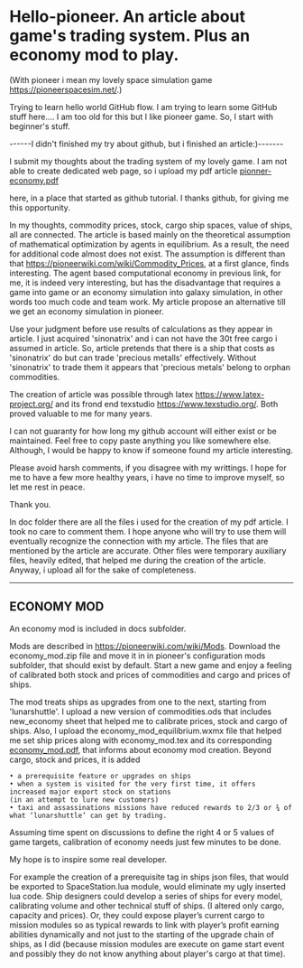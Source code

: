 # Hello-pioneer. An article about game's trading system. Plus an economy mod to play.
(With pioneer i mean my lovely space simulation game https://pioneerspacesim.net/.)

Trying to learn hello world GitHub flow.
I am trying to learn some GitHub stuff here....
I am too old for this but I like pioneer game. So, I start with beginner's stuff.

------I didn't finished my try about github, but i finished an article:)-------

I submit my thoughts about the trading system of my lovely game. I am not able to create dedicated web page, so i upload my pdf article [pionner-economy.pdf](https://github.com/jimishol/Pioneerspacesim_trading_economy/files/7077355/pionner-economy.pdf)

 here, in a place that started as github tutorial. I thanks github, for giving me this opportunity.

In my thoughts, commodity prices, stock, cargo ship spaces, value of ships, all are connected. The article is based mainly on the theoretical assumption of mathematical optimization by agents in equilibrium. As a result, the need for additional code almost does not exist. The assumption is different than that https://pioneerwiki.com/wiki/Commodity_Prices, at a first glance, finds interesting. The agent based computational economy in previous link, for me, it is  indeed very interesting, but has the disadvantage that requires a game into game or an economy simulation into galaxy simulation, in other words too much code and team work. My article propose an alternative till we get an economy simulation in pioneer.

Use your judgment before use results of calculations as they appear in article. I just acquired 'sinonatrix' and i can not have the 30t free cargo i assumed in article. So, article pretends that there is a ship that costs as 'sinonatrix' do but can trade 'precious metalls' effectively. Without 'sinonatrix' to trade them it appears that 'precious metals' belong to orphan commodities.

The creation of article was possible through latex https://www.latex-project.org/ and its frond end texstudio https://www.texstudio.org/. Both proved valuable to me for many years.

I can not guaranty for how long my github account will either exist or be maintained. Feel free to copy paste anything you like somewhere else. Although, I would be happy to know if someone found my article interesting.

Please avoid harsh comments, if you disagree with my writtings. I hope for me to have a few more healthy years, i have no time to improve myself, so let me rest in peace.

Thank you.

In doc folder there are all the files i used for the creation of my pdf article. I took no care to comment them. I hope anyone who will try to use them will eventually recognize the connection with my article. The files that are mentioned by the article are accurate. Other files were temporary auxiliary files, heavily edited, that helped me during the creation of the article. Anyway, i upload all for the sake of completeness.

-----------------------------------------------------------------------------------------------------------------------------------------------------------------

ECONOMY MOD
---
An economy mod is included in docs subfolder.

Mods are described in https://pioneerwiki.com/wiki/Mods. Download the economy_mod.zip file and move it in in pioneer's configuration mods subfolder, that should exist by default. Start a new game and enjoy a feeling of calibrated both stock and prices of commodities and cargo and prices of ships. 

The mod treats ships as upgrades from one to the next, starting from 'lunarshuttle'.
I upload a new version of commodities.ods that includes new_economy sheet that helped me to calibrate prices, stock and cargo of ships. Also, I upload the economy_mod_equilibrium.wxmx file that helped me set ship prices along with economy_mod.tex and its corresponding [economy_mod.pdf](https://github.com/jimishol/Pioneerspacesim_trading_economy/files/7075341/economy_mod.pdf), that informs about economy mod creation.
Beyond cargo, stock and prices, it is added

    • a prerequisite feature or upgrades on ships 
    • when a system is visited for the very first time, it offers increased major export stock on stations
    (in an attempt to lure new customers)    
    • taxi and assassinations missions have reduced rewards to 2/3 or ¾ of what ‘lunarshuttle’ can get by trading.

Assuming time spent on discussions to define the right 4 or 5 values of game targets, calibration of economy needs just few minutes to be done.

My hope is to inspire  some real developer. 


For example the creation of a prerequisite tag in ships json files, that would be exported to SpaceStation.lua module, would eliminate my ugly inserted lua code.  Ship designers could develop a series of ships for every model, calibrating volume and other technical stuff of ships. (I altered only cargo, capacity and prices). Or, they could expose player’s current cargo to mission modules so as typical rewards to link with player’s profit earning abilities dynamically and not just to the starting of the upgrade chain of ships, as I did (because mission modules are execute on game start event and possibly they do not know anything about player's cargo at that time).
